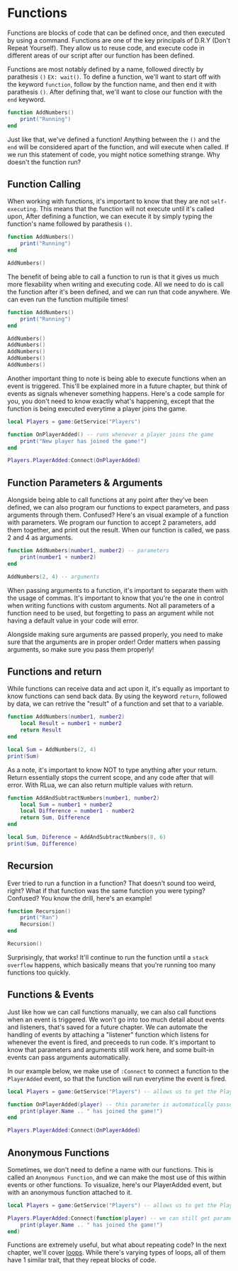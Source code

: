 # Functions

Functions are blocks of code that can be defined once, and then executed by using a command. Functions are one of the key principals of D.R.Y (Don't Repeat Yourself). They allow us to reuse code, and execute code in different areas of our script after our function has been defined. 

Functions are most notably defined by a name, followed directly by parathesis `()` `EX: wait()`. To define a function, we'll want to start off with the keyword `function`, follow by the function name, and then end it with parathesis `()`. After defining that, we'll want to close our function with the `end` keyword.

```lua
function AddNumbers()
    print("Running")
end
``` 

Just like that, we've defined a function! Anything between the `()` and the `end` will be considered apart of the function, and will execute when called. If we run this statement of code, you might notice something strange. Why doesn't the function run?





## Function Calling

When working with functions, it's important to know that they are not `self-executing`. This means that the function will not execute until it's called upon, After defining a function, we can execute it by simply typing the function's name followed by parathesis `()`.

```lua 
function AddNumbers()
    print("Running")
end

AddNumbers()
```

The benefit of being able to call a function to run is that it gives us much more flexability when writing and executing code. All we need to do is call the function after it's been defined, and we can run that code anywhere. We can even run the function multipile times!

```lua 
function AddNumbers()
    print("Running")
end

AddNumbers()
AddNumbers()
AddNumbers()
AddNumbers()
AddNumbers()
```

Another important thing to note is being able to execute functions when an event is triggered. This'll be explained more in a future chapter, but think of events as signals whenever something happens. Here's a code sample for you, you don't need to know exactly what's happening, except that the function is being executed everytime a player joins the game.

```lua
local Players = game:GetService("Players")

function OnPlayerAdded() -- runs whenever a player joins the game
    print("New player has joined the game!")
end

Players.PlayerAdded:Connect(OnPlayerAdded)
```





## Function Parameters & Arguments

Alongside being able to call functions at any point after they've been defined, we can also program our functions to expect parameters, and pass arguments through them. Confused? Here's an visual example of a function with parameters. We program our function to accept 2 parameters, add them together, and print out the result. When our function is called, we pass 2 and 4 as arguments.

```lua
function AddNumbers(number1, number2) -- parameters
    print(number1 + number2)
end

AddNumbers(2, 4) -- arguments
```

When passing arguments to a function, it's important to separate them with the usage of commas. It's important to know that you're the one in control when writing functions with custom arguments. Not all parameters of a function need to be used, but forgetting to pass an argument while not having a default value in your code will error.

Alongside making sure arguments are passed properly, you need to make sure that the arguments are in proper order! Order matters when passing arguments, so make sure you pass them properly!





## Functions and return

While functions can receive data and act upon it, it's equally as important to know functions can send back data. By using the keyword `return`, followed by data, we can retrive the "result" of a function and set that to a variable.

```lua
function AddNumbers(number1, number2) 
    local Result = number1 + number2
    return Result
end

local Sum = AddNumbers(2, 4)
print(Sum)
```

As a note, it's important to know NOT to type anything after your return. Return essentially stops the current scope, and any code after that will error. With RLua, we can also return multiple values with return.

```lua
function AddAndSubtractNumbers(number1, number2)
    local Sum = number1 + number2
    local Difference = number1 - number2
    return Sum, Difference
end

local Sum, Diference = AddAndSubtractNumbers(8, 6)
print(Sum, Difference)
```





## Recursion

Ever tried to run a function in a function? That doesn't sound too weird, right? What if that function was the same function you were typing? Confused? You know the drill, here's an example! 

```lua
function Recursion()
    print("Ran")
    Recursion()
end

Recursion()
```

Surprisingly, that works! It'll continue to run the function until a `stack overflow` happens, which basically means that you're running too many functions too quickly.





## Functions & Events

Just like how we can call functions manually, we can also call functions when an event is triggered. We won't go into too much detail about events and listeners, that's saved for a future chapter. We can automate the handling of events by attaching a "listener" function which listens for whenever the event is fired, and preceeds to run code. It's important to know that parameters and arguments still work here, and some built-in events can pass arguments automatically.

In our example below, we make use of `:Connect` to connect a function to the `PlayerAdded` event, so that the function will run everytime the event is fired.

```lua
local Players = game:GetService("Players") -- allows us to get the PlayerAdded event

function OnPlayerAdded(player) -- this parameter is automatically passed by the PlayerAdded event.
    print(player.Name .. " has joined the game!")
end

Players.PlayerAdded:Connect(OnPlayerAdded)
```





## Anonymous Functions

Sometimes, we don't need to define a name with our functions. This is called an `Anonymous Function`, and we can make the most use of this within events or other functions. To visualize, here's our PlayerAdded event, but with an anonymous function attached to it.

```lua
local Players = game:GetService("Players") -- allows us to get the PlayerAdded event

Players.PlayerAdded:Connect(function(player) -- we can still get parameters from anonymous functions!
    print(player.Name .. " has joined the game!")
end) 
```


Functions are extremely useful, but what about repeating code? In the next chapter, we'll cover [loops](./chapter_22_Loops.md). While there's varying types of loops, all of them have 1 similar trait, that they repeat blocks of code.